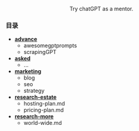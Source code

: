 <p align="center">
    Try chatGPT as a mentor.
</p>

### 目录
- [**advance**](https://github.com/SinsamutQ/chatGPT-mentor/tree/main/advance)
    - awesomegptprompts
    - scrapingGPT
- [**asked**](https://github.com/SinsamutQ/chatGPT-mentor/tree/main/asked)
    - ...
- [**marketing**](https://github.com/SinsamutQ/chatGPT-mentor/tree/main/marketing)
    - blog
    - seo
    - strategy
- [**research-estate**](https://github.com/SinsamutQ/chatGPT-mentor/tree/main/research-estate)
    - hosting-plan.md
    - pricing-plan.md
- [**research-more**](https://github.com/SinsamutQ/chatGPT-mentor/tree/main/research-more)
    - world-wide.md
